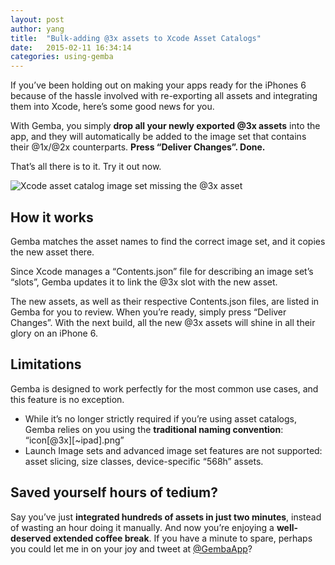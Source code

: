 ```yaml
---
layout: post
author: yang
title:  "Bulk-adding @3x assets to Xcode Asset Catalogs"
date:   2015-02-11 16:34:14
categories: using-gemba
---
```


If you’ve been holding out on making your apps ready for the iPhones 6 because of the hassle involved with re-exporting all assets and integrating them into Xcode, here’s some good news for you.

With Gemba, you simply **drop all your newly exported @3x assets** into the app, and they will automatically be added to the image set that contains their @1x/@2x counterparts. **Press “Deliver Changes”. Done.**

That’s all there is to it. Try it out now.

![Xcode asset catalog image set missing the @3x asset](https://gallery.mailchimp.com/5d34b5747a626d1665f586dd0/images/7f47102f-9df2-41c3-ae48-da0fd2112253.png)

## How it works

Gemba matches the asset names to find the correct image set, and it copies the new asset there.

Since Xcode manages a “Contents.json” file for describing an image set’s “slots”, Gemba updates it to link the @3x slot with the new asset.

The new assets, as well as their respective Contents.json files, are listed in Gemba for you to review. When you’re ready, simply press “Deliver Changes”. With the next build, all the new @3x assets will shine in all their glory on an iPhone 6.

## Limitations

Gemba is designed to work perfectly for the most common use cases, and this feature is no exception.

- While it’s no longer strictly required if you’re using asset catalogs, Gemba relies on you using the **traditional naming convention**: “icon[@3x][~ipad].png”
- Launch Image sets and advanced image set features are not supported: asset slicing, size classes, device-specific “568h” assets.

## Saved yourself hours of tedium?

Say you’ve just **integrated hundreds of assets in just two minutes**, instead of wasting an hour doing it manually. And now you’re enjoying a **well-deserved extended coffee break**. If you have a minute to spare, perhaps you could let me in on your joy and tweet at [@GembaApp](http://twitter.com/GembaApp)?
